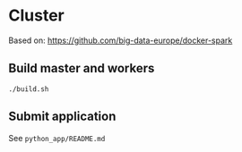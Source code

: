 # Cluster
Based on: https://github.com/big-data-europe/docker-spark

## Build master and workers
`./build.sh`

## Submit application
See `python_app/README.md`
